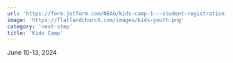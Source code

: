 ```yaml
---
url: 'https://form.jotform.com/NEAG/kids-camp-1---student-registration-'
image: 'https://flatlandchurch.com/images/kids-youth.png'
category: 'next-step'
title: 'Kids Camp'
---
```


June 10-13, 2024
